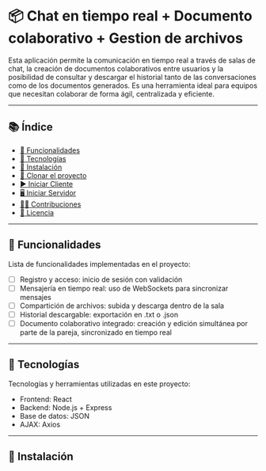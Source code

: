 # 📦 Chat en tiempo real + Documento colaborativo + Gestion de archivos 

Esta aplicación permite la comunicación en tiempo real a través de salas de chat, la creación de documentos colaborativos entre usuarios y la posibilidad de consultar y descargar el historial tanto de las conversaciones como de los documentos generados. Es una herramienta ideal para equipos que necesitan colaborar de forma ágil, centralizada y eficiente.

---

## 📚 Índice

- [🔧 Funcionalidades](#-funcionalidades)
- [🧪 Tecnologías](#-tecnologías)
- [🚀 Instalación](#-instalación)
- [📂 Clonar el proyecto](#-clonar-el-proyecto)
- [▶️ Iniciar Cliente](#️-iniciar-cliente)
- [🖥️ Iniciar Servidor](#️-iniciar-servidor)
- [🧑‍💻 Contribuciones](#-contribuciones)
- [📄 Licencia](#-licencia)

---

## 🔧 Funcionalidades

Lista de funcionalidades implementadas en el proyecto:

- [ ] Registro y acceso: inicio de sesión con validación
- [ ] Mensajería en tiempo real: uso de WebSockets para sincronizar mensajes
- [ ] Compartición de archivos: subida y descarga dentro de la sala
- [ ] Historial descargable: exportación en .txt o .json
- [ ] Documento colaborativo integrado: creación y edición simultánea por parte de la pareja, sincronizado en tiempo real

---

## 🧪 Tecnologías

Tecnologías y herramientas utilizadas en este proyecto:

- Frontend: React
- Backend: Node.js + Express
- Base de datos: JSON
- AJAX: Axios

---

## 🚀 Instalación


